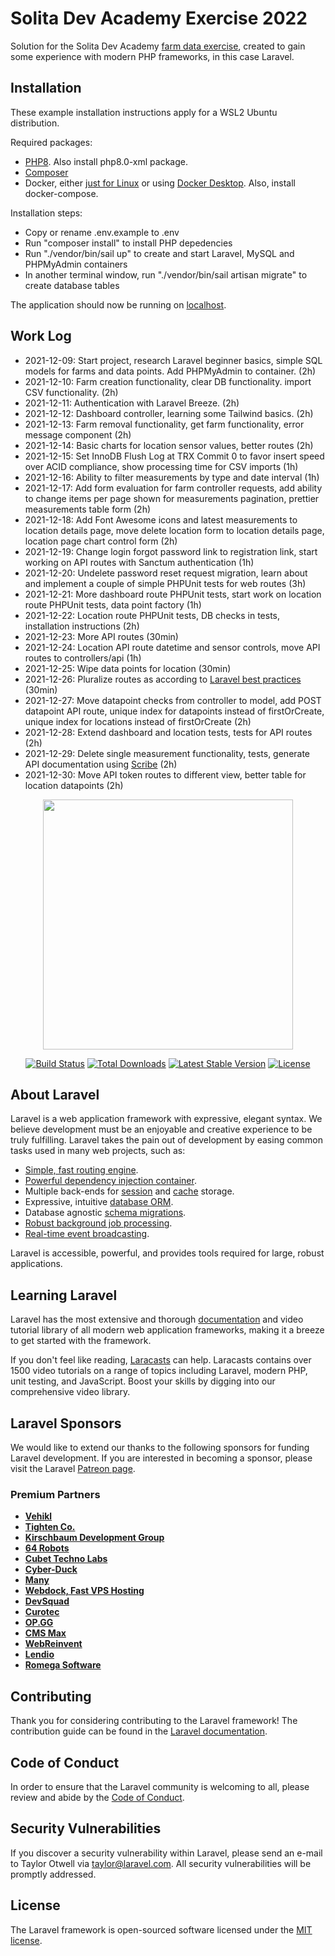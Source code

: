 # Solita Dev Academy Exercise 2022

Solution for the Solita Dev Academy [farm data exercise](https://github.com/solita/dev-academy-2022-exercise), created to gain some experience with modern PHP frameworks, in this case Laravel.

## Installation

These example installation instructions apply for a WSL2 Ubuntu distribution.

Required packages:
- [PHP8](https://linuxize.com/post/how-to-install-php-8-on-ubuntu-20-04/). Also install php8.0-xml package.
- [Composer](https://getcomposer.org/)
- Docker, either [just for Linux](https://medium.com/geekculture/run-docker-in-windows-10-11-wsl-without-docker-desktop-a2a7eb90556d) or using [Docker Desktop](https://www.docker.com/products/docker-desktop). Also, install docker-compose.

Installation steps:
- Copy or rename .env.example to .env
- Run "composer install" to install PHP depedencies
- Run "./vendor/bin/sail up" to create and start Laravel, MySQL and PHPMyAdmin containers
- In another terminal window, run "./vendor/bin/sail artisan migrate" to create database tables

The application should now be running on [localhost](http://localhost).

## Work Log

- 2021-12-09: Start project, research Laravel beginner basics, simple SQL models for farms and data points. Add PHPMyAdmin to container. (2h)
- 2021-12-10: Farm creation functionality, clear DB functionality. import CSV functionality. (2h)
- 2021-12-11: Authentication with Laravel Breeze. (2h)
- 2021-12-12: Dashboard controller, learning some Tailwind basics. (2h)
- 2021-12-13: Farm removal functionality, get farm functionality, error message component (2h)
- 2021-12-14: Basic charts for location sensor values, better routes (2h)
- 2021-12-15: Set InnoDB Flush Log at TRX Commit 0 to favor insert speed over ACID compliance, show processing time for CSV imports (1h)
- 2021-12-16: Ability to filter measurements by type and date interval (1h)
- 2021-12-17: Add form evaluation for farm controller requests, add ability to change items per page shown for measurements pagination, prettier measurements table form (2h)
- 2021-12-18: Add Font Awesome icons and latest measurements to location details page, move delete location form to location details page, location page chart control form (2h)
- 2021-12-19: Change login forgot password link to registration link, start working on API routes with Sanctum authentication (1h)
- 2021-12-20: Undelete password reset request migration, learn about and implement a couple of simple PHPUnit tests for web routes (3h)
- 2021-12-21: More dashboard route PHPUnit tests, start work on location route PHPUnit tests, data point factory (1h)
- 2021-12-22: Location route PHPUnit tests, DB checks in tests, installation instructions (2h)
- 2021-12-23: More API routes (30min)
- 2021-12-24: Location API route datetime and sensor controls, move API routes to controllers/api (1h)
- 2021-12-25: Wipe data points for location (30min)
- 2021-12-26: Pluralize routes as according to [Laravel best practices](https://github.com/alexeymezenin/laravel-best-practices) (30min)
- 2021-12-27: Move datapoint checks from controller to model, add POST datapoint API route, unique index for datapoints instead of firstOrCreate, unique index for locations instead of firstOrCreate (2h)
- 2021-12-28: Extend dashboard and location tests, tests for API routes (2h)
- 2021-12-29: Delete single measurement functionality, tests, generate API documentation using [Scribe](https://scribe.knuckles.wtf/) (2h)
- 2021-12-30: Move API token routes to different view, better table for location datapoints (2h)

<p align="center"><a href="https://laravel.com" target="_blank"><img src="https://raw.githubusercontent.com/laravel/art/master/logo-lockup/5%20SVG/2%20CMYK/1%20Full%20Color/laravel-logolockup-cmyk-red.svg" width="400"></a></p>

<p align="center">
<a href="https://travis-ci.org/laravel/framework"><img src="https://travis-ci.org/laravel/framework.svg" alt="Build Status"></a>
<a href="https://packagist.org/packages/laravel/framework"><img src="https://img.shields.io/packagist/dt/laravel/framework" alt="Total Downloads"></a>
<a href="https://packagist.org/packages/laravel/framework"><img src="https://img.shields.io/packagist/v/laravel/framework" alt="Latest Stable Version"></a>
<a href="https://packagist.org/packages/laravel/framework"><img src="https://img.shields.io/packagist/l/laravel/framework" alt="License"></a>
</p>

## About Laravel

Laravel is a web application framework with expressive, elegant syntax. We believe development must be an enjoyable and creative experience to be truly fulfilling. Laravel takes the pain out of development by easing common tasks used in many web projects, such as:

- [Simple, fast routing engine](https://laravel.com/docs/routing).
- [Powerful dependency injection container](https://laravel.com/docs/container).
- Multiple back-ends for [session](https://laravel.com/docs/session) and [cache](https://laravel.com/docs/cache) storage.
- Expressive, intuitive [database ORM](https://laravel.com/docs/eloquent).
- Database agnostic [schema migrations](https://laravel.com/docs/migrations).
- [Robust background job processing](https://laravel.com/docs/queues).
- [Real-time event broadcasting](https://laravel.com/docs/broadcasting).

Laravel is accessible, powerful, and provides tools required for large, robust applications.

## Learning Laravel

Laravel has the most extensive and thorough [documentation](https://laravel.com/docs) and video tutorial library of all modern web application frameworks, making it a breeze to get started with the framework.

If you don't feel like reading, [Laracasts](https://laracasts.com) can help. Laracasts contains over 1500 video tutorials on a range of topics including Laravel, modern PHP, unit testing, and JavaScript. Boost your skills by digging into our comprehensive video library.

## Laravel Sponsors

We would like to extend our thanks to the following sponsors for funding Laravel development. If you are interested in becoming a sponsor, please visit the Laravel [Patreon page](https://patreon.com/taylorotwell).

### Premium Partners

- **[Vehikl](https://vehikl.com/)**
- **[Tighten Co.](https://tighten.co)**
- **[Kirschbaum Development Group](https://kirschbaumdevelopment.com)**
- **[64 Robots](https://64robots.com)**
- **[Cubet Techno Labs](https://cubettech.com)**
- **[Cyber-Duck](https://cyber-duck.co.uk)**
- **[Many](https://www.many.co.uk)**
- **[Webdock, Fast VPS Hosting](https://www.webdock.io/en)**
- **[DevSquad](https://devsquad.com)**
- **[Curotec](https://www.curotec.com/services/technologies/laravel/)**
- **[OP.GG](https://op.gg)**
- **[CMS Max](https://www.cmsmax.com/)**
- **[WebReinvent](https://webreinvent.com/?utm_source=laravel&utm_medium=github&utm_campaign=patreon-sponsors)**
- **[Lendio](https://lendio.com)**
- **[Romega Software](https://romegasoftware.com)**

## Contributing

Thank you for considering contributing to the Laravel framework! The contribution guide can be found in the [Laravel documentation](https://laravel.com/docs/contributions).

## Code of Conduct

In order to ensure that the Laravel community is welcoming to all, please review and abide by the [Code of Conduct](https://laravel.com/docs/contributions#code-of-conduct).

## Security Vulnerabilities

If you discover a security vulnerability within Laravel, please send an e-mail to Taylor Otwell via [taylor@laravel.com](mailto:taylor@laravel.com). All security vulnerabilities will be promptly addressed.

## License

The Laravel framework is open-sourced software licensed under the [MIT license](https://opensource.org/licenses/MIT).
